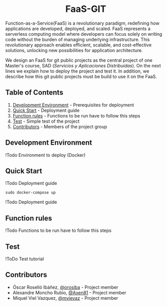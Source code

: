 <h1 align="center">
  <br/>
      FaaS-GIT
  <br/>
</h1>

Function-as-a-Service(FaaS) is a revolutionary paradigm, redefining how 
applications are developed, deployed, and scaled. FaaS represents a serverless 
computing model where developers can focus solely on writing code without the 
burden of managing underlying infrastructure. This revolutionary approach 
enables efficient, scalable, and cost-effective solutions, unlocking new 
possibilities for application architecture. 

We design an FaaS for git public projects as the central project of one 
Master's course, SAD (*Servicios y Aplicaciones Distribuidas*). On the next 
lines we explain how to deploy the project and test it. In addition, we 
describe how this git public projects must be build to use it on the FaaS.

## Table of Contents

1. [Development Environment](#development-environment) - Prerequisites for 
deployment
2. [Quick Start](#quick-start) - Deployment guide
3. [Function rules](#function-rules) - Functions to be run have to follow this steps
4. [Test](#test) - Simple test of the project
5. [Contributors](#contributors) - Members of the project group

## Development Environment

!Todo Environment to deploy (Docker)

## Quick Start

!Todo Deployment guide
```shell
sudo docker-compose up
```
!Todo Deployment guide

## Function rules

!Todo Functions to be run have to follow this steps

## Test

!ToDo Test tutorial

## Contributors

- Óscar Roselló Ibáñez, [@orosiba](https://github.com/orosiba) - Project member
- Alexandre Moncho Rubio, [@Axen81](https://github.com/Axen81) - Project member
- Miquel Viel Vazquez, [@mvievaz](https://github.com/mvievaz) - Project member
